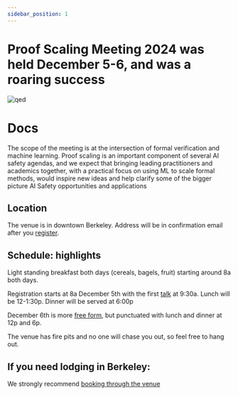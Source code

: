 ```yaml
---
sidebar_position: 1
---
```


# Proof Scaling Meeting 2024 was held December 5-6, and was a roaring success

![qed](/img/qed.jpeg)

# Docs

The scope of the meeting is at the intersection of formal verification and machine learning. Proof scaling is an important component of several AI safety agendas, and we expect that bringing leading practitioners and academics together, with a practical focus on using ML to scale formal methods, would inspire new ideas and help clarify some of the bigger picture AI Safety opportunities and applications

## Location

The venue is in downtown Berkeley. Address will be in confirmation email after you [register](https://forms.gle/YU6eXCRKofFGiLKfA). 

## Schedule: highlights

Light standing breakfast both days (cereals, bagels, fruit) starting around 8a both days.

Registration starts at 8a December 5th with the first [talk](talks) at 9:30a. Lunch will be 12-1:30p. Dinner will be served at 6:00p

December 6th is more [free form](hackathon), but punctuated with lunch and dinner at 12p and 6p. 

The venue has fire pits and no one will chase you out, so feel free to hang out.

## If you need lodging in Berkeley:

We strongly recommend [booking through the venue](https://www.havenbookings.space/events/eternal-september)
